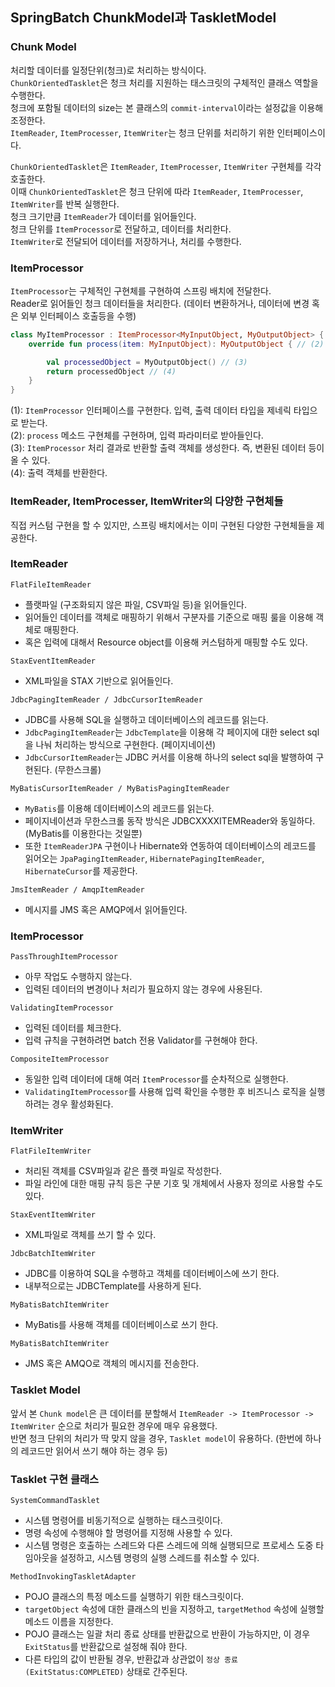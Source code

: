 ## SpringBatch ChunkModel과 TaskletModel

### Chunk Model 
처리할 데이터를 일정단위(청크)로 처리하는 방식이다. <br>
`ChunkOrientedTasklet`은 청크 처리를 지원하는 태스크릿의 구체적인 클래스 역할을 수행한다. <br>
청크에 포함될 데이터의 size는 본 클래스의 `commit-interval`이라는 설정값을 이용해 조정한다. <br>
`ItemReader`, `ItemProcesser`, `ItemWriter`는 청크 단위를 처리하기 위한 인터페이스이다. <br>

`ChunkOrientedTasklet`은 `ItemReader`, `ItemProcesser`, `ItemWriter` 구현체를 각각 호출한다. <br>
이때 `ChunkOrientedTasklet`은 청크 단위에 따라 `ItemReader`, `ItemProcesser`, `ItemWriter`를 반복 실행한다. <br>
청크 크기만큼 `ItemReader`가 데이터를 읽어들인다. <br>
청크 단위를 `ItemProcessor`로 전달하고, 데이터를 처리한다. <br>
`ItemWriter`로 전달되어 데이터를 저장하거나, 처리를 수행한다. <br>

### ItemProcessor
`ItemProcessor`는 구체적인 구현체를 구현하여 스프링 배치에 전달한다. <br>
Reader로 읽어들인 청크 데이터들을 처리한다. (데이터 변환하거나, 데이터에 변경 혹은 외부 인터페이스 호출등을 수행) <br>

```kotlin
class MyItemProcessor : ItemProcessor<MyInputObject, MyOutputObject> { // (1)
    override fun process(item: MyInputObject): MyOutputObject { // (2)

        val processedObject = MyOutputObject() // (3)
        return processedObject // (4)
    }
}
```
(1): `ItemProcessor` 인터페이스를 구현한다. 입력, 출력 데이터 타입을 제네릭 타입으로 받는다. <br>
(2): `process` 메소드 구현체를 구현하며, 입력 파라미터로 받아들인다. <br>
(3): `ItemProcessor` 처리 결과로 반환할 출력 객체를 생성한다. 즉, 변환된 데이터 등이 올 수 있다. <br>
(4): 출력 객체를 반환한다. <br>

### ItemReader, ItemProcesser, ItemWriter의 다양한 구현체들
직접 커스텀 구현을 할 수 있지만, 스프링 배치에서는 이미 구현된 다양한 구현체들을 제공한다. <br>

### ItemReader
`FlatFileItemReader`
- 플랫파일 (구조화되지 않은 파일, CSV파일 등)을 읽어들인다.
- 읽어들인 데이터를 객체로 매핑하기 위해서 구분자를 기준으로 매핑 룰을 이용해 객체로 매핑한다.
- 혹은 입력에 대해서 Resource object를 이용해 커스텀하게 매핑할 수도 있다.

`StaxEventItemReader` 
- XML파일을 STAX 기반으로 읽어들인다.

`JdbcPagingItemReader / JdbcCursorItemReader`
- JDBC를 사용해 SQL을 실행하고 데이터베이스의 레코드를 읽는다.
- `JdbcPagingItemReader`는 `JdbcTemplate`을 이용해 각 페이지에 대한 select sql을 나눠 처리하는 방식으로 구현한다. (페이지네이션)
- `JdbcCursorItemReader`는 JDBC 커서를 이용해 하나의 select sql을 발행하여 구현된다. (무한스크롤)


`MyBatisCursorItemReader / MyBatisPagingItemReader`
- `MyBatis`를 이용해 데이터베이스의 레코드를 읽는다.
- 페이지네이션과 무한스크롤 동작 방식은 JDBCXXXXITEMReader와 동일하다. (MyBatis를 이용한다는 것일뿐)
- 또한 `ItemReaderJPA` 구현이나 Hibernate와 연동하여 데이터베이스의 레코드를 읽어오는 `JpaPagingItemReader`, `HibernatePagingItemReader`, `HibernateCursor`를 제공한다.

`JmsItemReader / AmqpItemReader`
- 메시지를 JMS 혹은 AMQP에서 읽어들인다.

### ItemProcessor
`PassThroughItemProcessor`
- 아무 작업도 수행하지 않는다.
- 입력된 데이터의 변경이나 처리가 필요하지 않는 경우에 사용된다.

`ValidatingItemProcessor`
- 입력된 데이터를 체크한다.
- 입력 규칙을 구현하려면 batch 전용 Validator를 구현해야 한다.

`CompositeItemProcessor`
- 동일한 입력 데이터에 대해 여러 `ItemProcessor`를 순차적으로 실행한다.
- `ValidatingItemProcessor`를 사용해 입력 확인을 수행한 후 비즈니스 로직을 실행하려는 경우 활성화된다.

### ItemWriter
`FlatFileItemWriter`
- 처리된 객체를 CSV파일과 같은 플랫 파일로 작성한다.
- 파일 라인에 대한 매핑 규칙 등은 구분 기호 및 개체에서 사용자 정의로 사용할 수도 있다.

`StaxEventItemWriter`
- XML파일로 객체를 쓰기 할 수 있다.

`JdbcBatchItemWriter`
- JDBC를 이용하여 SQL을 수행하고 객체를 데이터베이스에 쓰기 한다.
- 내부적으로는 JDBCTemplate를 사용하게 된다.

`MyBatisBatchItemWriter`
- MyBatis를 사용해 객체를 데이터베이스로 쓰기 한다.

`MyBatisBatchItemWriter`
- JMS 혹은 AMQO로 객체의 메시지를 전송한다.

### Tasklet Model
앞서 본 `Chunk model`은 큰 데이터를 분할해서 `ItemReader -> ItemProcessor -> ItemWriter` 순으로 처리가 필요한 경우에 매우 유용했다. <br>
반면 청크 단위의 처리가 딱 맞지 않을 경우, `Tasklet model`이 유용하다. (한번에 하나의 레코드만 읽어서 쓰기 해야 하는 경우 등) <br>

### Tasklet 구현 클래스
`SystemCommandTasklet`
- 시스템 명령어를 비동기적으로 실행하는 태스크릿이다.
- 명령 속성에 수행해야 할 명령어를 지정해 사용할 수 있다.
- 시스템 명령은 호출하는 스레드와 다른 스레드에 의해 실행되므로 프로세스 도중 타임아웃을 설정하고, 시스템 명령의 실행 스레드를 취소할 수 있다.
 
`MethodInvokingTaskletAdapter`
- POJO 클래스의 특정 메소드를 실행하기 위한 태스크릿이다.
-  `targetObject` 속성에 대한 클래스의 빈을 지정하고, `targetMethod` 속성에 실행할 메소드 이름을 지정한다.
-  POJO 클래스는 일괄 처리 종료 상태를 반환값으로 반환이 가능하지만, 이 경우 `ExitStatus`를 반환값으로 설정해 줘야 한다.
-  다른 타입의 값이 반환될 경우, 반환값과 상관없이 `정상 종료(ExitStatus:COMPLETED)` 상태로 간주된다.

